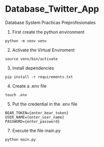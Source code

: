 # Database_Twitter_App
Database System Practicas Preprofesionales

1. First create the python environment
```
python -m venv venv
```
2. Activate the Virtual Enviroment
```
source venv/bin/activate
```
3. Install dependencies
```
pip install -r requirements.txt
```
4. Create a .env file
```
touch .env
```
5. Put the credential in the .env file
```
BEAR_TOKEN={enter_bear_token}
USER_NAME={enter_user_name}
PASSWORD={enter_password}
```
7. Execute the file main.py
```
python main.py
```

